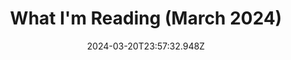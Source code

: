 ---
title: What I'm Reading (March 2024)
date: 2024-03-20T23:57:32.948Z
categories:
- What I'm Reading
tags:
- ""
---